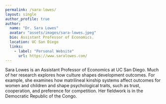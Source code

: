 ```yaml
---
permalink: /sara-lowes/
layout: single
author_profile: true
author:
  name: "Dr. Sara Lowes"
  avatar: "assets/images/sara-lowes.jpeg"
  bio: Assistant Professor of Economics.
  location: UC San Diego
  links:
    - label: "Personal Website"
      url: https://www.saralowes.com/
---
```


Sara Lowes is an Assistant Professor of Economics at UC San Diego. Much of her research explores how culture shapes development outcomes. For example, she examines how matrilineal kinship systems affect outcomes for women and children and shape psychological traits, such as trust, cooperation, and preference for competition. Her fieldwork is in the Democratic Republic of the Congo.
